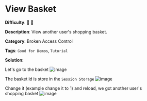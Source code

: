 # View Basket

**Difficulty**: :star2: :star2:

**Description**: View another user's shopping basket.
 
**Category**: Broken Access Control

**Tags**: `Good for Demos`, `Tutorial`

**Solution**:

Let's go to the basket
![image](https://user-images.githubusercontent.com/70436051/180354707-f89a8546-4dc5-40e7-96fb-e51eb07681dd.png)

The basket id is store in the `Session Storage`
![image](https://user-images.githubusercontent.com/70436051/180355113-72b637cd-6ce5-46b8-9276-e95460dd3ee1.png)

Change it (example change it to 1) and reload, we got another user's shopping basket
![image](https://user-images.githubusercontent.com/70436051/180355303-5f497723-1933-480a-b379-1d294474042d.png)

